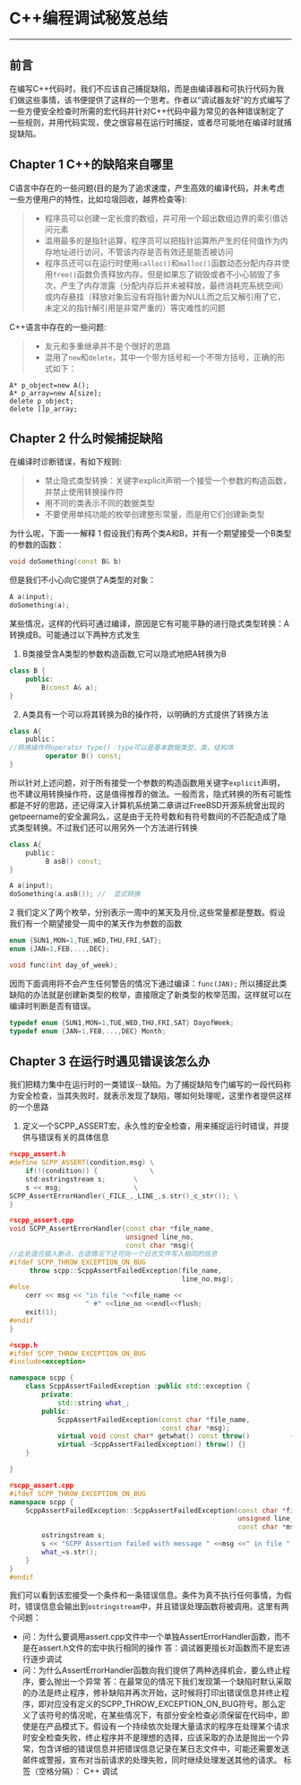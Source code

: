 # C++编程调试秘笈总结
---------
## 前言
在编写C++代码时，我们不应该自己捕捉缺陷，而是由编译器和可执行代码为我们做这些事情，该书便提供了这样的一个思考。作者以“调试器友好”的方式编写了一些方便安全检查时所需的宏代码并针对C++代码中最为常见的各种错误制定了一些规则，并用代码实现，使之很容易在运行时捕捉，或者尽可能地在编译时就捕捉缺陷。

## Chapter 1 C++的缺陷来自哪里
 C语言中存在的一些问题(目的是为了追求速度，产生高效的编译代码，并未考虑一些方便用户的特性，比如垃圾回收，越界检查等):
> * 程序员可以创建一定长度的数组，并可用一个超出数组边界的索引值访问元素
> * 滥用最多的是指针运算，程序员可以把指针运算所产生的任何值作为内存地址进行访问，不管该内存是否有效还是能否被访问
> * 程序员还可以在运行时使用`calloc()`和`malloc()`函数动态分配内存并使用`free()`函数负责释放内存。但是如果忘了销毁或者不小心销毁了多次，产生了内存泄露（分配内存后并未被释放，最终消耗完系统空间）或内存悬挂（释放对象后没有将指针置为NULL而之后又解引用了它，未定义的指针解引用是非常严重的）等灾难性的问题

C++语言中存在的一些问题:
> * 友元和多重继承并不是个很好的思路
> * 混用了`new`和`delete`，其中一个带方括号和一个不带方括号，正确的形式如下：
```
A* p_object=new A();
A* p_array=new A[size];
delete p_object;
delete []p_array;
```

## Chapter 2 什么时候捕捉缺陷
在编译时诊断错误，有如下规则:
> * 禁止隐式类型转换：关键字explicit声明一个接受一个参数的构造函数，并禁止使用转换操作符 
> * 用不同的类表示不同的数据类型
> * 不要使用单纯功能的枚举创建整形常量，而是用它们创建新类型

为什么呢，下面一一解释
1 假设我们有两个类A和B，并有一个期望接受一个B类型的参数的函数：
```C++
void doSomething(const B& b)
```
但是我们不小心向它提供了A类型的对象：
```C++
A a(input);
doSomething(a);
```
 某些情况，这样的代码可通过编译，原因是它有可能平静的进行隐式类型转换：A转换成B。可能通过以下两种方式发生

 1. B类接受含A类型的参数构造函数,它可以隐式地把A转换为B
```C++ 
class B {
    public:
        B(const A& a);
}
```
 2. A类具有一个可以将其转换为B的操作符，以明确的方式提供了转换方法
```C++
class A{
    public：
//转换操作符operator type()：type可以是基本数据类型，类，结构体
         operator B() const; 
}
```
所以针对上述问题，对于所有接受一个参数的构造函数用关键字`explicit`声明，也不建议用转换操作符，这是值得推荐的做法。一般而言，隐式转换的所有可能性都是不好的思路，还记得深入计算机系统第二章讲过FreeBSD开源系统曾出现的getpeername的安全漏洞么，这是由于无符号数和有符号数间的不匹配造成了隐式类型转换。不过我们还可以用另外一个方法进行转换
```C++
class A{
    public：
         B asB() const; 
}

A a(input);
doSomething(a.asB()); //  显式转换
```

2 我们定义了两个枚举，分别表示一周中的某天及月份,这些常量都是整数。假设我们有一个期望接受一周中的某天作为参数的函数
```C++
enum {SUN1,MON=1,TUE,WED,THU,FRI,SAT};
enum {JAN=1,FEB,...,DEC};

void func(int day_of_week);
```
因而下面调用将不会产生任何警告的情况下通过编译：```func(JAN);```
所以捕捉此类缺陷的办法就是创建新类型的枚举，直接限定了新类型的枚举范围，这样就可以在编译时判断是否有错误。
```C++
typedef enum {SUN1,MON=1,TUE,WED,THU,FRI,SAT} DayofWeek;
typedef enum {JAN=1,FEB,...,DEC} Month;
```

## Chapter 3  在运行时遇见错误该怎么办
我们把精力集中在运行时的一类错误--缺陷。为了捕捉缺陷专门编写的一段代码称为安全检查，当其失败时，就表示发现了缺陷，哪如何处理呢，这里作者提供这样的一个思路

 1. 定义一个SCPP_ASSERT宏，永久性的安全检查，用来捕捉运行时错误，并提供与错误有关的具体信息
```C++
#scpp_assert.h
#define SCPP_ASSERT(condition,msg) \
    if(!(condition)) {             \
	std:ostringstream s;       \
	s << msg;                  \
SCPP_AssertErrorHandler(_FILE_,_LINE_,s.str()_c_str()); \
}

#scpp_assert.cpp
void SCPP_AssertErrorHandler(const char *file_name,
                             unsigned line_no,
                             const char *msg){
//此处适合插入断点，合适情况下还可向一个日志文件写入相同的信息
#ifdef SCPP_THROW_EXCEPTION_ON_BUG
     throw scpp::ScppAssertFailedException(file_name,
                                           line_no,msg);
#else
    cerr << msg << "in file "<<file_name << 
                   " #" <<line_no <<endl<<flush;
    exit(1);
#endif
}

#scpp.h
#ifdef SCPP_THROW_EXCEPTION_ON_BUG
#include<exception>

namespace scpp {
	class ScppAssertFailedException :public std::exception {
		private:
			std::string what_;
		public:
			ScppAssertFailedException(const char *file_name,                                      unsigned line_no,   
                                      const char *msg);
			virtual void const char* getwhat() const throw()          { return what_.c_str();}
			virtual ~ScppAssertFailedException() throw() {}
	}

}

#scpp_assert.cpp
#ifdef SCPP_THROW_EXCEPTION_ON_BUG
namespace scpp {
	ScppAssertFailedException::ScppAssertFailedException(const char *file_name,
			                                             unsigned line_no,
			                                             const char *msg) {
		ostringstream s;
		s << "SCPP Assertion failed with message " <<msg <<" in file " <<file_name << " # "<<line_no;
		what_=s.str();
	}
}
#endif
```
我们可以看到该宏接受一个条件和一条错误信息。条件为真不执行任何事情，为假时，错误信息会输出到`ostringstream`中，并且错误处理函数将被调用。这里有两个问题：

*  问：为什么要调用assert.cpp文件中一个单独AssertErrorHandler函数，而不是在assert.h文件的宏中执行相同的操作
   答：调试器更擅长对函数而不是宏进行逐步调试
*  问：为什么AssertErrorHandler函数向我们提供了两种选择机会，要么终止程序，要么抛出一个异常
   答：在最常见的情况下我们发现第一个缺陷时默认采取的办法是终止程序，修补缺陷并再次开始，这时候将打印出错误信息并终止程序，即对应没有定义的SCPP_THROW_EXCEPTION_ON_BUG符号。那么定义了该符号的情况呢，在某些情况下，有部分安全检查必须保留在代码中，即使是在产品模式下。假设有一个持续依次处理大量请求的程序在处理某个请求时安全检查失败，终止程序并不是理想的选择，应该采取的办法是抛出一个异常，包含详细的错误信息并把错误信息记录在某日志文件中，可能还需要发送邮件或警报，宣布对当前请求的处理失败，同时继续处理发送其他的请求。
标签（空格分隔）： C++ 调试 







